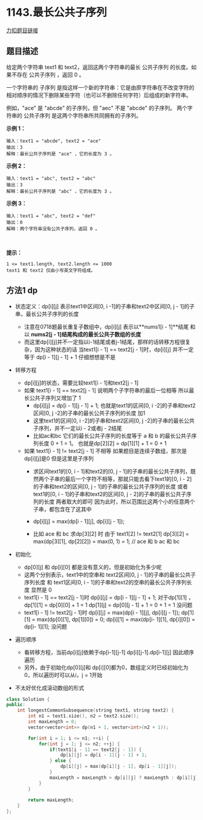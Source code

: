 <p id="最长公共子序列"></p>

# 1143.最长公共子序列    

[力扣题目链接](https://leetcode.cn/problems/longest-common-subsequence/)     


## 题目描述  

给定两个字符串 text1 和 text2，返回这两个字符串的最长 公共子序列 的长度。如果不存在 公共子序列 ，返回 0 。

一个字符串的 子序列 是指这样一个新的字符串：它是由原字符串在不改变字符的相对顺序的情况下删除某些字符（也可以不删除任何字符）后组成的新字符串。

例如，"ace" 是 "abcde" 的子序列，但 "aec" 不是 "abcde" 的子序列。
两个字符串的 公共子序列 是这两个字符串所共同拥有的子序列。


**示例 1：**

    输入：text1 = "abcde", text2 = "ace" 
    输出：3  
    解释：最长公共子序列是 "ace" ，它的长度为 3 。

**示例 2：**

    输入：text1 = "abc", text2 = "abc"
    输出：3
    解释：最长公共子序列是 "abc" ，它的长度为 3 。

**示例 3：**

    输入：text1 = "abc", text2 = "def"
    输出：0
    解释：两个字符串没有公共子序列，返回 0 。
 

**提示：**

    1 <= text1.length, text2.length <= 1000
    text1 和 text2 仅由小写英文字符组成。



## 方法1 dp  

* 状态定义：dp[i][j] 表示text1中区间[0, i -1]的子串和text2中区间[0, j - 1]的子串，最长公共子序列的长度  
    * 注意在0718题最长重复子数组中，dp[i][j] 表示以**nums1[i - 1]**结尾 和以 **nums2[j - 1]**结尾构成的最长公共子数组的**长度**  
    * 而这里dp[i][j]并不一定指以i-1结尾或者j-1结尾，那样的话转移方程很复杂，因为这种状态的话 当text1[i - 1] == text2[j - 1]时，dp[i][j] 并不一定等于 dp[i - 1][j - 1] + 1  仔细想想是不是  

* 转移方程  
    * dp[i][j]的状态，需要比较text1[i - 1]和text2[j - 1]
    * 如果 text1[i - 1] == text2[j - 1]  说明两个子字符串的最后一位相等 所以最长公共子序列又增加了 1
        * dp[i][j] = dp[i - 1][j - 1] + 1;  也就是text1的区间[0, i -2]的子串和text2区间[0, j -2]的子串的最长公共子序列的长度 加1 
        * 这里text1的区间[0, i -2]的子串和text2区间[0, j -2]的子串的最长公共子序列，并不一定以i - 2或者j - 2结尾
        * 比如ac和bc 它们的最长公共子序列的长度等于 a 和 b 的最长公共子序列长度 0 + 1 = 1。 也就是dp[2][2] = dp[1][1] + 1 = 0 + 1 
    * 如果 text1[i - 1] != text2[j - 1]  不相等  如果题目是连续子数组，那次是 dp[i][j]是0 但是这里是子序列
        * 求区间text1的[0, i - 1]和text2的[0, j - 1]的子串的最长公共子序列，既然两个子串的最后一个字符不相等，那就只能去看下text1的[0, i - 2]的子串和text2的区间[0, j - 1]的子串的最长公共子序列的长度 或者 text1的[0, i - 1]的子串和text2的区间[0, j - 2]的子串的最长公共子序列的长度 两者取大的即可  因为此时，所以范围比这两个小的任意两个子串，都包含在了这其中

        * dp[i][j] = max(dp[i - 1][j], dp[i][j - 1]);
        * 比如 ace 和 bc  求dp[3][2] 时 由于 text1[2] != text2[1]  dp[3][2] = max(dp[3][1], dp[2][2]) = max(0, 1) = 1; // ace 和 b   ac 和 bc


* 初始化
    * dp[0][j] 和 dp[i][0] 都是没有意义的，但是初始化为多少呢  
    * 这两个分别表示，text1中的空串和 text2区间[0, j - 1]的子串的最长公共子序列长度 和 text1区间[0, i - 1]的子串和text2的空串的最长公共子序列长度  显然是 0 
    *  text1[i - 1] == text2[j - 1]时  dp[i][j] = dp[i - 1][j - 1] + 1;  对于dp[1][1] ， dp[1][1] = dp[0][0] + 1 = 1    dp[1][j] = dp[0][j - 1] + 1  = 0 + 1 = 1 没问题 
    *  text1[i - 1] != text2[j - 1]时  dp[i][j] = max(dp[i - 1][j], dp[i][j - 1]);   dp[1][1] = max(dp[0][1], dp[1][0]) = 0;    dp[i][1] = max(dp[i- 1][1], dp[i][0]) = dp[i- 1][1]; 没问题  


* 遍历顺序  
    * 看转移方程，当前dp[i][j]依赖于dp[i-1][j-1] dp[i][j-1].dp[i-1][j] 因此顺序遍历
    * 另外，由于初始化dp[0][j]和 dp[i][0]都为0，数组定义时已经初始化为0，所以遍历时可以从i，j = 1开始  


* 不太好优化成滚动数组的形式


```cpp
class Solution {
public:
    int longestCommonSubsequence(string text1, string text2) {
        int n1 = text1.size(), n2 = text2.size();
        int maxLength = 0;
        vector<vector<int>> dp(n1 + 1, vector<int>(n2 + 1));

        for(int i = 1; i <= n1; ++i) {
            for(int j = 1; j <= n2; ++j) {
                if(text1[i - 1] == text2[j - 1]) {
                    dp[i][j] = dp[i - 1][j - 1] + 1;
                } else {
                    dp[i][j] = max(dp[i][j - 1], dp[i - 1][j]);
                }
                maxLength = maxLength > dp[i][j] ? maxLength : dp[i][j];
            }      
        }
        
        return maxLength;
    }
};
```

